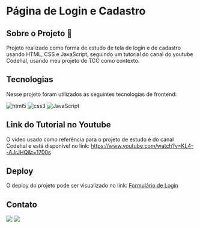 # Página de Login e Cadastro  

## Sobre o Projeto 🚀

Projeto realizado como forma de estudo de tela de login e de cadastro usando HTML, CSS e JavaScript, seguindo um tutorial do canal do youtube Codehal, usando meu projeto de TCC como contexto.

## Tecnologias

Nesse projeto foram utilizados as seguintes tecnologias de frontend:

![html5](https://img.shields.io/badge/HTML5-E34F26?style=for-the-badge&logo=html5&logoColor=white) ![css3](https://img.shields.io/badge/css3-1572B6?style=for-the-badge&logo=css3&logoColor=white)
![JavaScript](https://img.shields.io/badge/javascript-%23323330.svg?style=for-the-badge&logo=javascript&logoColor=%23F7DF1E) 

## Link do Tutorial no Youtube

O vídeo usado como referência para o projeto de estudo é do canal Codehal e está disponível no link: https://www.youtube.com/watch?v=KL4--AJrJHQ&t=1700s

## Deploy

<p>O deploy do projeto pode ser visualizado no link: <a href="https://login-register-form-blond.vercel.app/">Formulário de Login</a></p>

## Contato

<div> 
   <a href = "mailto:chrystianevilela27@gmail.com"><img src="https://img.shields.io/badge/-Gmail-%23333?style=for-the-badge&logo=gmail&logoColor=white" target="_blank"></a>
  <a href="https://www.linkedin.com/in/cristianevilelaazevedo/" target="_blank"><img src="https://img.shields.io/badge/-LinkedIn-%230077B5?style=for-the-badge&logo=linkedin&logoColor=white" target="_blank"></a>   
</div>
